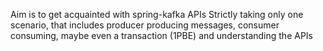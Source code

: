 Aim is to get acquainted with spring-kafka APIs
Strictly taking only one scenario, that includes producer producing messages, consumer consuming,
maybe even a transaction (1PBE) and understanding the APIs